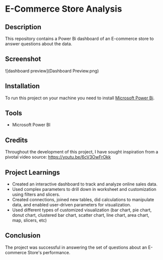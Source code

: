 # E-Commerce Store Analysis

## Description

This repository contains a Power Bi dashboard of an E-commerce store
to answer questions about the data. 
 

<!--Analyzed E-commerce store data. Created an interactive dashboard using Power BI.-->

## Screenshot

![dashboard preview](Dashboard Preview.png)

## Installation

To run this project on your machine you need to install <a href="https://powerbi.microsoft.com/en-us/downloads/">Microsoft Power Bi</a>.


## Tools

* Microsoft Power BI

## Credits

Throughout the development of this project, I have sought inspiration from a pivotal video source: https://youtu.be/6cV3OwFrOkk



## Project Learnings

* Created an interactive dashboard to track and analyze online sales data.
* Used complex parameters to drill down in worksheet and customization using filters and slicers.
* Created connections, joined new tables, did calculations to manipulate data, and enabled user-driven parameters for visualization.
* Used different types of customized visualization (bar chart, pie chart, donut chart, clustered bar chart, scatter chart, line chart, area chart, map, slicers, etc)

## Conclusion

The project was successful in answering the set of questions about an E-commerce Store's performance. 


<!-- ## Questions Answered

The following questions are answered by the project:

* What are the most popular genres of music?
* What are the most popular artists?
* What are the most popular songs?
* What are the average prices of different types of music?
* What are the most popular countries for music purchases?

## Data Set

The data set used for this project is available on GitHub. The data set contains information about the store's customers, music, and sales.

## Results

The results of the project are as follows:

* The most popular genre of music is pop.
* The most popular artist is Taylor Swift.
* The most popular song is "Despacito" by Luis Fonsi and Daddy Yankee.
* The average price of an album is $10.
* The most popular country for music purchases is the United States.

## Conclusion

The project was successful in answering the set of questions about the store's business performance. The results of the project can be used by the store to make decisions about its marketing and product offerings.


I hope this is helpful! 

Regards,

DIPAYAN SAHA ---->


